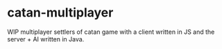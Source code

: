 # catan-multiplayer
WIP multiplayer settlers of catan game with a client written in JS and the server + AI written in Java.
